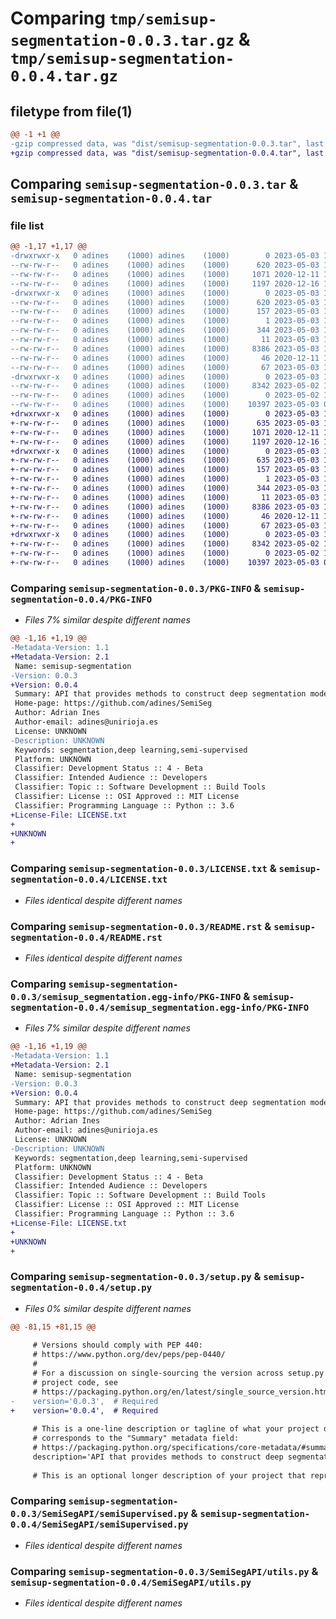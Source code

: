 # Comparing `tmp/semisup-segmentation-0.0.3.tar.gz` & `tmp/semisup-segmentation-0.0.4.tar.gz`

## filetype from file(1)

```diff
@@ -1 +1 @@
-gzip compressed data, was "dist/semisup-segmentation-0.0.3.tar", last modified: Wed May  3 11:04:37 2023, max compression
+gzip compressed data, was "dist/semisup-segmentation-0.0.4.tar", last modified: Wed May  3 11:11:55 2023, max compression
```

## Comparing `semisup-segmentation-0.0.3.tar` & `semisup-segmentation-0.0.4.tar`

### file list

```diff
@@ -1,17 +1,17 @@
-drwxrwxr-x   0 adines    (1000) adines    (1000)        0 2023-05-03 11:04:37.000000 semisup-segmentation-0.0.3/
--rw-rw-r--   0 adines    (1000) adines    (1000)      620 2023-05-03 11:04:37.000000 semisup-segmentation-0.0.3/PKG-INFO
--rw-rw-r--   0 adines    (1000) adines    (1000)     1071 2020-12-11 12:52:05.000000 semisup-segmentation-0.0.3/LICENSE.txt
--rw-rw-r--   0 adines    (1000) adines    (1000)     1197 2020-12-16 16:41:18.000000 semisup-segmentation-0.0.3/README.rst
-drwxrwxr-x   0 adines    (1000) adines    (1000)        0 2023-05-03 11:04:37.000000 semisup-segmentation-0.0.3/semisup_segmentation.egg-info/
--rw-rw-r--   0 adines    (1000) adines    (1000)      620 2023-05-03 11:04:37.000000 semisup-segmentation-0.0.3/semisup_segmentation.egg-info/PKG-INFO
--rw-rw-r--   0 adines    (1000) adines    (1000)      157 2023-05-03 11:04:37.000000 semisup-segmentation-0.0.3/semisup_segmentation.egg-info/requires.txt
--rw-rw-r--   0 adines    (1000) adines    (1000)        1 2023-05-03 11:04:37.000000 semisup-segmentation-0.0.3/semisup_segmentation.egg-info/dependency_links.txt
--rw-rw-r--   0 adines    (1000) adines    (1000)      344 2023-05-03 11:04:37.000000 semisup-segmentation-0.0.3/semisup_segmentation.egg-info/SOURCES.txt
--rw-rw-r--   0 adines    (1000) adines    (1000)       11 2023-05-03 11:04:37.000000 semisup-segmentation-0.0.3/semisup_segmentation.egg-info/top_level.txt
--rw-rw-r--   0 adines    (1000) adines    (1000)     8386 2023-05-03 11:04:35.000000 semisup-segmentation-0.0.3/setup.py
--rw-rw-r--   0 adines    (1000) adines    (1000)       46 2020-12-11 12:52:32.000000 semisup-segmentation-0.0.3/MANIFEST.in
--rw-rw-r--   0 adines    (1000) adines    (1000)       67 2023-05-03 11:04:37.000000 semisup-segmentation-0.0.3/setup.cfg
-drwxrwxr-x   0 adines    (1000) adines    (1000)        0 2023-05-03 11:04:37.000000 semisup-segmentation-0.0.3/SemiSegAPI/
--rw-rw-r--   0 adines    (1000) adines    (1000)     8342 2023-05-02 16:24:16.000000 semisup-segmentation-0.0.3/SemiSegAPI/semiSupervised.py
--rw-rw-r--   0 adines    (1000) adines    (1000)        0 2023-05-02 14:47:34.000000 semisup-segmentation-0.0.3/SemiSegAPI/__init__.py
--rw-rw-r--   0 adines    (1000) adines    (1000)    10397 2023-05-03 07:51:02.000000 semisup-segmentation-0.0.3/SemiSegAPI/utils.py
+drwxrwxr-x   0 adines    (1000) adines    (1000)        0 2023-05-03 11:11:55.000000 semisup-segmentation-0.0.4/
+-rw-rw-r--   0 adines    (1000) adines    (1000)      635 2023-05-03 11:11:55.000000 semisup-segmentation-0.0.4/PKG-INFO
+-rw-rw-r--   0 adines    (1000) adines    (1000)     1071 2020-12-11 12:52:05.000000 semisup-segmentation-0.0.4/LICENSE.txt
+-rw-rw-r--   0 adines    (1000) adines    (1000)     1197 2020-12-16 16:41:18.000000 semisup-segmentation-0.0.4/README.rst
+drwxrwxr-x   0 adines    (1000) adines    (1000)        0 2023-05-03 11:11:55.000000 semisup-segmentation-0.0.4/semisup_segmentation.egg-info/
+-rw-rw-r--   0 adines    (1000) adines    (1000)      635 2023-05-03 11:11:55.000000 semisup-segmentation-0.0.4/semisup_segmentation.egg-info/PKG-INFO
+-rw-rw-r--   0 adines    (1000) adines    (1000)      157 2023-05-03 11:11:55.000000 semisup-segmentation-0.0.4/semisup_segmentation.egg-info/requires.txt
+-rw-rw-r--   0 adines    (1000) adines    (1000)        1 2023-05-03 11:11:55.000000 semisup-segmentation-0.0.4/semisup_segmentation.egg-info/dependency_links.txt
+-rw-rw-r--   0 adines    (1000) adines    (1000)      344 2023-05-03 11:11:55.000000 semisup-segmentation-0.0.4/semisup_segmentation.egg-info/SOURCES.txt
+-rw-rw-r--   0 adines    (1000) adines    (1000)       11 2023-05-03 11:11:55.000000 semisup-segmentation-0.0.4/semisup_segmentation.egg-info/top_level.txt
+-rw-rw-r--   0 adines    (1000) adines    (1000)     8386 2023-05-03 11:11:52.000000 semisup-segmentation-0.0.4/setup.py
+-rw-rw-r--   0 adines    (1000) adines    (1000)       46 2020-12-11 12:52:32.000000 semisup-segmentation-0.0.4/MANIFEST.in
+-rw-rw-r--   0 adines    (1000) adines    (1000)       67 2023-05-03 11:11:55.000000 semisup-segmentation-0.0.4/setup.cfg
+drwxrwxr-x   0 adines    (1000) adines    (1000)        0 2023-05-03 11:11:55.000000 semisup-segmentation-0.0.4/SemiSegAPI/
+-rw-rw-r--   0 adines    (1000) adines    (1000)     8342 2023-05-02 16:24:16.000000 semisup-segmentation-0.0.4/SemiSegAPI/semiSupervised.py
+-rw-rw-r--   0 adines    (1000) adines    (1000)        0 2023-05-02 14:47:34.000000 semisup-segmentation-0.0.4/SemiSegAPI/__init__.py
+-rw-rw-r--   0 adines    (1000) adines    (1000)    10397 2023-05-03 07:51:02.000000 semisup-segmentation-0.0.4/SemiSegAPI/utils.py
```

### Comparing `semisup-segmentation-0.0.3/PKG-INFO` & `semisup-segmentation-0.0.4/PKG-INFO`

 * *Files 7% similar despite different names*

```diff
@@ -1,16 +1,19 @@
-Metadata-Version: 1.1
+Metadata-Version: 2.1
 Name: semisup-segmentation
-Version: 0.0.3
+Version: 0.0.4
 Summary: API that provides methods to construct deep segmentation models using semi-supervised methods.
 Home-page: https://github.com/adines/SemiSeg
 Author: Adrian Ines
 Author-email: adines@unirioja.es
 License: UNKNOWN
-Description: UNKNOWN
 Keywords: segmentation,deep learning,semi-supervised
 Platform: UNKNOWN
 Classifier: Development Status :: 4 - Beta
 Classifier: Intended Audience :: Developers
 Classifier: Topic :: Software Development :: Build Tools
 Classifier: License :: OSI Approved :: MIT License
 Classifier: Programming Language :: Python :: 3.6
+License-File: LICENSE.txt
+
+UNKNOWN
+
```

### Comparing `semisup-segmentation-0.0.3/LICENSE.txt` & `semisup-segmentation-0.0.4/LICENSE.txt`

 * *Files identical despite different names*

### Comparing `semisup-segmentation-0.0.3/README.rst` & `semisup-segmentation-0.0.4/README.rst`

 * *Files identical despite different names*

### Comparing `semisup-segmentation-0.0.3/semisup_segmentation.egg-info/PKG-INFO` & `semisup-segmentation-0.0.4/semisup_segmentation.egg-info/PKG-INFO`

 * *Files 7% similar despite different names*

```diff
@@ -1,16 +1,19 @@
-Metadata-Version: 1.1
+Metadata-Version: 2.1
 Name: semisup-segmentation
-Version: 0.0.3
+Version: 0.0.4
 Summary: API that provides methods to construct deep segmentation models using semi-supervised methods.
 Home-page: https://github.com/adines/SemiSeg
 Author: Adrian Ines
 Author-email: adines@unirioja.es
 License: UNKNOWN
-Description: UNKNOWN
 Keywords: segmentation,deep learning,semi-supervised
 Platform: UNKNOWN
 Classifier: Development Status :: 4 - Beta
 Classifier: Intended Audience :: Developers
 Classifier: Topic :: Software Development :: Build Tools
 Classifier: License :: OSI Approved :: MIT License
 Classifier: Programming Language :: Python :: 3.6
+License-File: LICENSE.txt
+
+UNKNOWN
+
```

### Comparing `semisup-segmentation-0.0.3/setup.py` & `semisup-segmentation-0.0.4/setup.py`

 * *Files 0% similar despite different names*

```diff
@@ -81,15 +81,15 @@
 
     # Versions should comply with PEP 440:
     # https://www.python.org/dev/peps/pep-0440/
     #
     # For a discussion on single-sourcing the version across setup.py and the
     # project code, see
     # https://packaging.python.org/en/latest/single_source_version.html
-    version='0.0.3',  # Required
+    version='0.0.4',  # Required
 
     # This is a one-line description or tagline of what your project does. This
     # corresponds to the "Summary" metadata field:
     # https://packaging.python.org/specifications/core-metadata/#summary
     description='API that provides methods to construct deep segmentation models using semi-supervised methods.',  # Required
 
     # This is an optional longer description of your project that represents
```

### Comparing `semisup-segmentation-0.0.3/SemiSegAPI/semiSupervised.py` & `semisup-segmentation-0.0.4/SemiSegAPI/semiSupervised.py`

 * *Files identical despite different names*

### Comparing `semisup-segmentation-0.0.3/SemiSegAPI/utils.py` & `semisup-segmentation-0.0.4/SemiSegAPI/utils.py`

 * *Files identical despite different names*

